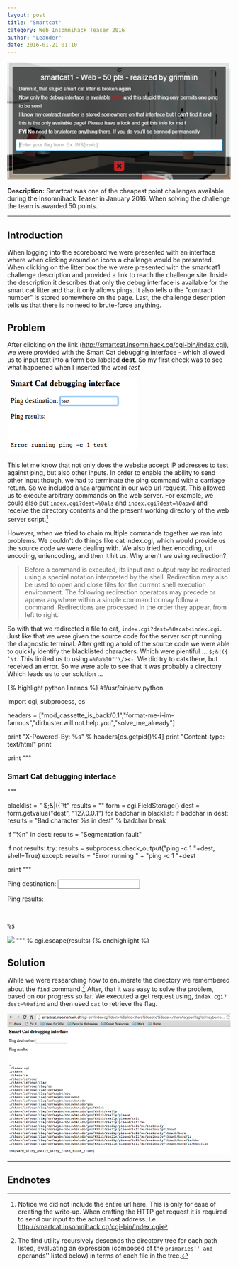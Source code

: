 ```yaml
---
layout: post
title: "Smartcat"
category: Web Insomnihack Teaser 2016
author: "Leander"
date: 2016-01-21 01:10
---
```

![scoreboard](/images/2016-Insomnihack-Teaser/smartcat-scoreboard.png)

<strong>Description:</strong> Smartcat was one of the cheapest point challenges available during the Insomnihack Teaser in January 2016. When solving the challenge the team is awarded 50 points.
<!--break-->

------

## Introduction

When logging into the scoreboard we were presented with an interface where when clicking around on icons a challenge would be presented. When clicking on the litter box the we were presented with the smartcat1 challenge description and provided a link to reach the challenge site. Inside the description it describes that only the debug interface is available for the smart cat litter and that it only allows pings. It also tells u the "contract number" is stored somewhere on the page. Last, the challenge description tells us that there is no need to brute-force anything.

## Problem

After clicking on the link (<http://smartcat.insomnihack.cg/cgi-bin/index.cgi>), we were provided with the Smart Cat debugging interface - which allowed us to input text into a form box labeled <strong>dest</strong>. So my first check was to see what happened when I inserted the word <em>test</em>

![test case](/images/2016-Insomnihack-Teaser/smartcat-test.png)

This let me know that not only does the website accept IP addresses to test against ping, but also other inputs. In order to enable the ability to send other input though, we had to terminate the ping command with a carriage return. So we included a ```%0a``` argument in our web url request. This allowed us to execute arbitrary commands on the web server. For example, we could also put ```index.cgi?dest=%0als``` and ```index.cgi?dest=%0apwd``` and receive the directory contents and the present working directory of the web server script.[^1]

However, when we tried to chain multiple commands together we ran into problems. We couldn't do things like cat index.cgi, which would provide us the source code we were dealing with. We also tried hex encoding, url encoding, uniencoding, and then it hit us. Why aren't we using redirection?

> Before  a  command is executed, its input and output may be redirected using a special notation interpreted by the shell.  Redirection may also be used to  open  and close files for the current shell execution environment.  The following redirection operators may precede or appear anywhere within a simple command or  may  follow  a command.   Redirections are processed in the order they appear, from left to right.

So with that we redirected a file to cat, ```index.cgi?dest=%0acat<index.cgi```. Just like that we were given the source code for the server script running the diagnostic terminal. After getting ahold of the source code we were able to quickly identify the blacklisted characters. Which were plentiful ... ```$;&|({ `\t```. This limited us to using ```=%0a%00"'\/><-```. We did try to cat<there, but received an error. So we were able to see that it was probably a directory. Which leads us to our solution ...

{% highlight python linenos %}
#!/usr/bin/env python

import cgi, subprocess, os

headers = ["mod_cassette_is_back/0.1","format-me-i-im-famous","dirbuster.will.not.help.you","solve_me_already"]

print "X-Powered-By: %s" % headers[os.getpid()%4]
print "Content-type: text/html"
print

print """
<html>

<head><title>Can I haz Smart Cat ???</title></head>

<body>

<h3> Smart Cat debugging interface </h3>
"""

blacklist = " $;&|({`\t"
results = ""
form = cgi.FieldStorage()
dest = form.getvalue("dest", "127.0.0.1")
for badchar in blacklist:
if badchar in dest:
results = "Bad character %s in dest" % badchar
break

if "%n" in dest:
results = "Segmentation fault"

if not results:
try:
results = subprocess.check_output("ping -c 1 "+dest, shell=True)
except:
results = "Error running " + "ping -c 1 "+dest


print """

<form method="post" action="index.cgi">
<p>Ping destination: <input type="text" name="dest"/></p>
</form>

<p>Ping results:</p><br/>
<pre>%s</pre>

<img src="../img/cat.jpg"/>

</body>

</html>
""" % cgi.escape(results)
{% endhighlight %}

## Solution
While we were researching how to enumerate the directory we remembered about the ```find``` command.[^2] After, that it was easy to solve the problem, based on our progress so far. We executed a get request using, ```index.cgi?dest=%0afind``` and then used ```cat``` to retrieve the flag.

![solution](/images/2016-Insomnihack-Teaser/smartcat-solution.png)

------

## Endnotes

[^1]: Notice we did not include the entire url here. This is only for ease of creating the write-up. When crafting the HTTP get request it is required to send our input to the actual host address. I.e. http://smartcat.insomnihack.cg/cgi-bin/index.cgi

[^2]: The find utility recursively descends the directory tree for each path listed, evaluating an expression (composed of the ``primaries'' and ``operands'' listed below) in terms of each file in the tree.

